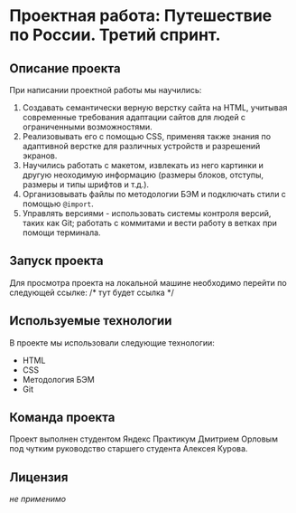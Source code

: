# Проектная работа: Путешествие по России. Третий спринт.

## Описание проекта

При написании проектной работы мы научились:
1. Cоздавать семантически верную верстку сайта на HTML, учитывая современные требования адаптации сайтов для людей с ограниченными возможностями.
2. Реализовывать его с помощью CSS, применяя также знания по адаптивной верстке для различных устройств и разрешений экранов.
3. Научились работать с макетом, извлекать из него картинки и другую неоходимую информацию (размеры блоков, отступы, размеры и типы шрифтов и т.д.).
5. Организовывать файлы по методологии БЭМ и подключать стили с помощью `@import`.
6. Управлять версиями - использовать системы контроля версий, таких как Git; работать с коммитами и вести работу в ветках при помощи терминала.

## Запуск проекта

Для просмотра проекта на локальной машине необходимо перейти по следующей ссылке:
/* тут будет ссылка */

## Используемые технологии

В проекте мы использовали следующие технологии:

- HTML
- CSS
- Методология БЭМ
- Git

## Команда проекта

Проект выполнен студентом Яндекс Практикум Дмитрием Орловым под чутким руководство старшего студента Алексея Курова.

## Лицензия

*не применимо*